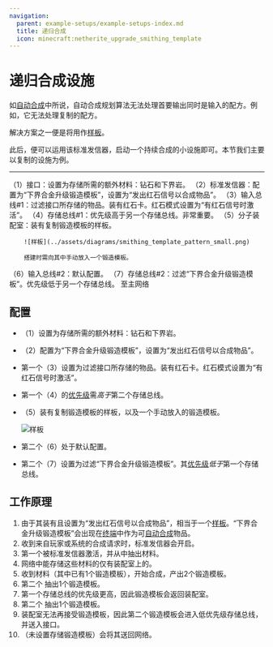 ```yaml
---
navigation:
  parent: example-setups/example-setups-index.md
  title: 递归合成
  icon: minecraft:netherite_upgrade_smithing_template
---
```


# 递归合成设施

如[自动合成](../ae2-mechanics/autocrafting.md)中所说，自动合成规划算法无法处理首要输出同时是输入的配方。例如，它无法处理复制<ItemLink id="minecraft:netherite_upgrade_smithing_template" />的配方。

解决方案之一便是将<ItemLink id="level_emitter" />用作[样板](../items-blocks-machines/patterns.md)。

此后，便可以运用该标准发信器，启动一个持续合成的小设施即可。本节我们主要以复制<ItemLink id="minecraft:netherite_upgrade_smithing_template" />的设施为例。

<RecipeFor id="minecraft:netherite_upgrade_smithing_template" />

***

<GameScene zoom="6" interactive={true}>
  <ImportStructure src="../assets/assemblies/recursive_recipe_setup.snbt" />

  <BoxAnnotation color="#dddddd" min="1 0 0" max="2 1 1">
        （1）接口：设置为存储所需的额外材料：钻石和下界岩。
        <Row><ItemImage id="minecraft:diamond" scale="2" /> <ItemImage id="minecraft:netherrack" scale="2" /></Row>
  </BoxAnnotation>

  <BoxAnnotation color="#dddddd" min="2.3 1 0.3" max="2.7 1.3 0.7">
        （2）标准发信器：配置为“下界合金升级锻造模板”，设置为“发出红石信号以合成物品”。
        <Row><ItemImage id="minecraft:netherite_upgrade_smithing_template" scale="2" /> <ItemImage id="crafting_card" scale="2" /></Row>
  </BoxAnnotation>

  <BoxAnnotation color="#dddddd" min="2 0 0" max="2.3 1 1">
        （3）输入总线#1：过滤接口所存储的物品。装有红石卡。红石模式设置为“有红石信号时激活”。
        <Row>
        <ItemImage id="minecraft:diamond" scale="2" />
        <ItemImage id="minecraft:netherrack" scale="2" />
        <ItemImage id="redstone_card" scale="2" />
        </Row>
  </BoxAnnotation>

  <BoxAnnotation color="#dddddd" min="3 1 1" max="4 1.3 2">
        （4）存储总线#1：优先级高于另一个存储总线。非常重要。
  </BoxAnnotation>

  <BoxAnnotation color="#dddddd" min="3 0 1" max="4 1 2">
        （5）分子装配室：装有复制锻造模板的样板。

        ![样板](../assets/diagrams/smithing_template_pattern_small.png)

        搭建时需向其中手动放入一个锻造模板。
  </BoxAnnotation>

  <BoxAnnotation color="#dddddd" min="2.7 0 1" max="3 1 2">
        （6）输入总线#2：默认配置。
  </BoxAnnotation>

  <BoxAnnotation color="#dddddd" min="1 0 1" max="2 1 1.3">
        （7）存储总线#2：过滤“下界合金升级锻造模板”。优先级低于另一个存储总线。
        <ItemImage id="minecraft:netherite_upgrade_smithing_template" scale="2" />
  </BoxAnnotation>

<DiamondAnnotation pos="0 0.5 0.5" color="#00ff00">
        至主网络
    </DiamondAnnotation>

  <IsometricCamera yaw="15" pitch="30" />
</GameScene>

## 配置

* <ItemLink id="interface" />（1）设置为存储所需的额外材料：钻石和下界岩。
* <ItemLink id="level_emitter" />（2）配置为“下界合金升级锻造模板”，设置为“发出红石信号以合成物品”。
* 第一个<ItemLink id="import_bus" />（3）设置为过滤接口所存储的物品。装有红石卡。红石模式设置为“有红石信号时激活”。
* 第一个<ItemLink id="storage_bus" />（4）的[优先级](../ae2-mechanics/import-export-storage.md#storage-priority)需*高于*第二个存储总线。
* <ItemLink id="molecular_assembler" />（5）装有复制锻造模板的样板，以及一个手动放入的锻造模板。

  ![样板](../assets/diagrams/smithing_template_pattern.png)

* 第二个<ItemLink id="import_bus" />（6）处于默认配置。
* 第二个<ItemLink id="storage_bus" />（7）设置为过滤“下界合金升级锻造模板”。其[优先级](../ae2-mechanics/import-export-storage.md#storage-priority)*低于*第一个存储总线。

## 工作原理

1. 由于其装有<ItemLink id="crafting_card" />且设置为“发出红石信号以合成物品”，<ItemLink id="level_emitter" />相当于一个[样板](../items-blocks-machines/patterns.md)。“下界合金升级锻造模板”会出现在[终端](../items-blocks-machines/terminals.md)中作为可[自动合成](../ae2-mechanics/autocrafting.md)物品。
2. 收到来自玩家或系统的合成请求时，标准发信器会开启。
3. 第一个<ItemLink id="import_bus" />被标准发信器激活，并从<ItemLink id="interface" />中抽出材料。
4. 网络中能存储这些材料的<ItemLink id="storage_bus" />仅有装配室上的。
5. <ItemLink id="molecular_assembler" />收到材料（其中已有1个锻造模板），开始合成，产出2个锻造模板。
6. 第二个<ItemLink id="import_bus" /> 抽出1个锻造模板。
7. 第一个存储总线的优先级更高，因此锻造模板会返回装配室。
8. 第二个<ItemLink id="import_bus" /> 抽出1个锻造模板。
9. 装配室无法再接受锻造模板，因此第二个锻造模板会进入低优先级存储总线，并送入接口。
10. <ItemLink id="interface" />（未设置存储锻造模板）会将其送回网络。